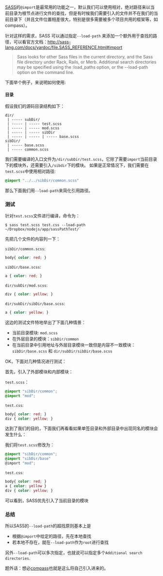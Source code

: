 [SASS](http://http://sass-lang.com/)的`@import`是最常用的功能之一，默认我们可以使用相对，绝对路径来以当前目录为根节点进行文件的查找，但是有时候我们需要引入的文件并不在我们的当前目录下（并且文件位置相差很大，特别是很多需要被多个项目共用的框架等，如compass）。

针对这样的需求，SASS 可以通过指定`--load-path` 来添加一个额外用于查找的路径，可以看官方文档：http://sass-lang.com/docs/yardoc/file.SASS_REFERENCE.html#import

> Sass looks for other Sass files in the current directory, and the Sass file directory under Rack, Rails, or Merb. Additional search directories may be specified using the :load_paths option, or the --load-path option on the command line.

下面举个例子，来说明如何使用:

#### 目录

假设我们的源码目录结构如下：

```
dir/
 | ----- subDir/
 | ----- | ----- test.scss
 | ----- | ----- mod.scss
 | ----- | ----- sibDir
 | ----- | ----- | ----- base.scss
sibDir/
 | ----- base.scss
 | ----- common.scss
```

我们需要编译的入口文件为`/dir/subDir/test.scss`，它除了需要`import`当前目录下的模块外，还需要引入`/sibdir`下的模块。
如果是正常情况下，我们需要在`test.scss`中使用相对路径:

```scss
@import "../../sibDir/common.scss"
```

那么下面我们用`--load-path`来简化引用路径。

### 测试

针对`test.scss`文件进行编译，命令为：

```shell
$ sass test.scss test.css --load-path ~/Dropbox/nodejs/app/sassPathTest/`
```

先把几个文件的内容列一下：

`sibDir/common.scss`:

```scss
body{ color: red; }
```

`sibDir/base.scss`:

```scss
a { color: red; }
```

`dir/subDir/mod.scss`:

```scss
div { color: yellow; }
```

`dir/subDir/sibDir/base.scss`:

```scss
a { color: yellow; }
```

这边的测试文件特地举出了下面几种情景：
  * 当前目录模块: `mod.scss` 
  * 在外层目录的模块：`sibDir/common`
  * 在当前目录中引用地址与外层目录模块一致但是内容不一致模块：`sibDir/base.scss` 和 `dir/subDir/sibDir/base.scss`

OK，下面对几种情况进行测试：

首先，引入了外部模块和内部模块：

`test.scss`：

```scss
@import "sibDir/common";
@import "mod";
```
`test.css`:

```css
body{ color: red; }
div { color: yellow; }
```

达到了我们的目的，下面我们再看看如果单签目录和外部目录中出现同名的模块会发生什么：

我们将`test.scss`修改为：

```scss
@import "sibDir/common";
@import "sibDir/base"
@import "mod";
```

`test.css`:

```css
body{ color: red; }
a { color: yellow }
div { color: yellow; }
```
可以看到，SASS优先引入了当前目录的模块

### 总结

所以SASS的`--load-path`的超找原则基本上是
  * 根据`@import`中给定的路径，先在本地查找
  * 若本地不存在，就在`--load-path`作为`root`进行查找

另外`--load-path`可以多次指定，也就说可以指定多个`Additional search directories`.

题外话：想必[compass](http://compass-style.org/)也就是这么将自己引入进来的。